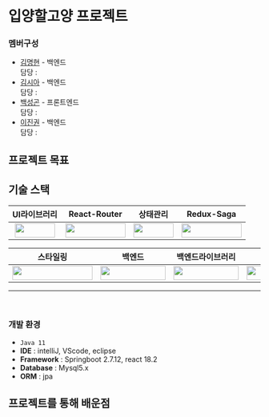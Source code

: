 # 입양할고양 프로젝트   

### 멤버구성
 - <a href='https://github.com/luke-sage-kim' target='_blank'>김명현</a> - 백엔드 </br>
   담당 : 
 - <a href='https://github.com/thesiakim' target='_blank'>김시아</a> - 백엔드 </br>
   담당 : 
 - <a href='https://github.com/canoa0327' target='_blank'>백성곤</a> - 프론트엔드 </br>
   담당 : 
 - <a href='https://github.com/gwon522' target='_blank'>이진권</a> - 백엔드 </br>
   담당 : 
   
## 프로젝트 목표    



## 기술 스택
|UI라이브러리|React-Router|상태관리|Redux-Saga|
|-|-|-|-|
|<div align="center"><img src="https://img.shields.io/badge/React-61DAFB?style=flat-square&logo=React&logoColor=white" width="80px" height="28px"/></div>|<img src="https://img.shields.io/badge/ReactRouter-CA4245?style=flat-square&logo=ReactRouter&logoColor=white" width="120px" height="28px"/>|<img src="https://img.shields.io/badge/Redux-764ABC?style=flat-square&logo=Redux&logoColor=white" width="80px" height="28px"/>|<img src="https://img.shields.io/badge/ReduxSaga-999999?style=flat-square&logo=ReduxSaga&logoColor=white" width="120px" height="28px"/>|

|스타일링|백엔드|백엔드라이브러리|DB|
|-|-|-|-|
|<img src="https://img.shields.io/badge/StyledComponents-DB7093?style=flat-square&logo=StyledComponents&logoColor=white" width="160px" height="28px"/>|<img src="https://img.shields.io/badge/SpringBoot-6DB33F?style=flat-square&logo=SpringBoot&logoColor=white" width="130px" height="28px"/>|<img src="https://img.shields.io/badge/SpringBoot-6DB33F?style=flat-square&logo=SpringBoot&logoColor=white" width="130px" height="28px"/>|<img src="https://img.shields.io/badge/MySQL-4479A1?style=flat-square&logo=MySQL&logoColor=white" width="80px" height="28px"/>|
<hr><br>

### 개발 환경
 - `Java 11`
 - **IDE** : intelliJ, VScode, eclipse
 - **Framework** : Springboot 2.7.12, react 18.2
 - **Database** : Mysql5.x
 - **ORM** : jpa


## 프로젝트를 통해 배운점 
